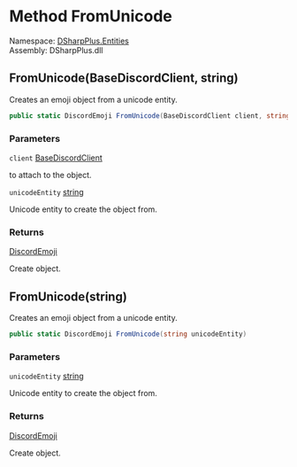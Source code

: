 # Method FromUnicode

Namespace: [DSharpPlus.Entities](DSharpPlus.Entities.md)  
Assembly: DSharpPlus.dll

## <a id="DSharpPlus_Entities_DiscordEmoji_FromUnicode_DSharpPlus_BaseDiscordClient_System_String_"></a>FromUnicode\(BaseDiscordClient, string\)

Creates an emoji object from a unicode entity.

```csharp
public static DiscordEmoji FromUnicode(BaseDiscordClient client, string unicodeEntity)
```

### Parameters

`client` [BaseDiscordClient](DSharpPlus.BaseDiscordClient.md)

<xref href="DSharpPlus.BaseDiscordClient" data-throw-if-not-resolved="false"></xref> to attach to the object.

`unicodeEntity` [string](https://learn.microsoft.com/dotnet/api/system.string)

Unicode entity to create the object from.

### Returns

[DiscordEmoji](DSharpPlus.Entities.DiscordEmoji.md)

Create <xref href="DSharpPlus.Entities.DiscordEmoji" data-throw-if-not-resolved="false"></xref> object.

## <a id="DSharpPlus_Entities_DiscordEmoji_FromUnicode_System_String_"></a>FromUnicode\(string\)

Creates an emoji object from a unicode entity.

```csharp
public static DiscordEmoji FromUnicode(string unicodeEntity)
```

### Parameters

`unicodeEntity` [string](https://learn.microsoft.com/dotnet/api/system.string)

Unicode entity to create the object from.

### Returns

[DiscordEmoji](DSharpPlus.Entities.DiscordEmoji.md)

Create <xref href="DSharpPlus.Entities.DiscordEmoji" data-throw-if-not-resolved="false"></xref> object.

